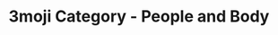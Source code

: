 ---
layout: category_people&body
title: 3moji Category - People and Body
permalink: people&body.html
emoji: speech_balloon
---